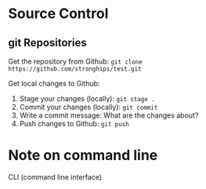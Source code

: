 # Source Control
## git Repositories

Get the repository from Github:
`git clone https://github.com/stronghips/test.git`

Get local changes to Github:
1. Stage your changes (locally): `git stage .`
2. Commit your changes (locally): `git commit`
3. Write a commit message: What are the changes about?
4. Push changes to Github: `git push`

# Note on command line
CLI (command line interface)